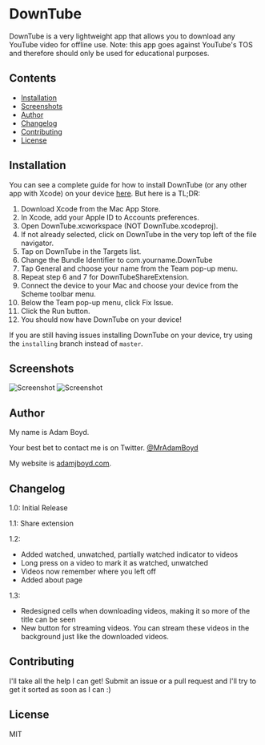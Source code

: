 # DownTube
DownTube is a very lightweight app that allows you to download any YouTube video for offline use. Note: this app goes against YouTube's TOS and therefore should only be used for educational purposes.

## Contents
* [Installation](#installation)
* [Screenshots](#screenshots)
* [Author](#author)
* [Changelog](#changelog)
* [Contributing](#contributing)
* [License](#license)

## Installation
You can see a complete guide for how to install DownTube (or any other app with Xcode) on your device [here](https://developer.apple.com/library/ios/documentation/IDEs/Conceptual/AppDistributionGuide/LaunchingYourApponDevices/LaunchingYourApponDevices.html#//apple_ref/doc/uid/TP40012582-CH27). But here is a TL;DR:

1. Download Xcode from the Mac App Store.
2. In Xcode, add your Apple ID to Accounts preferences.
3. Open DownTube.xcworkspace (NOT DownTube.xcodeproj).
4. If not already selected, click on DownTube in the very top left of the file navigator.
5. Tap on DownTube in the Targets list.
6. Change the Bundle Identifier to com.yourname.DownTube
7. Tap General and choose your name from the Team pop-up menu.
8. Repeat step 6 and 7 for DownTubeShareExtension.
9. Connect the device to your Mac and choose your device from the Scheme toolbar menu.
10. Below the Team pop-up menu, click Fix Issue.
11. Click the Run button.
12. You should now have DownTube on your device!

If you are still having issues installing DownTube on your device, try using the `installing` branch instead of `master`.

## Screenshots
![Screenshot](https://raw.githubusercontent.com/MrAdamBoyd/DownTube/master/Screenshots/screenshot1.png)
![Screenshot](https://raw.githubusercontent.com/MrAdamBoyd/DownTube/master/Screenshots/screenshot2.png)


## Author
My name is Adam Boyd.

Your best bet to contact me is on Twitter. [@MrAdamBoyd](https://twitter.com/MrAdamBoyd)

My website is [adamjboyd.com](http://www.adamjboyd.com).

## Changelog
1.0: Initial Release

1.1: Share extension

1.2:
* Added watched, unwatched, partially watched indicator to videos
* Long press on a video to mark it as watched, unwatched
* Videos now remember where you left off
* Added about page

1.3:
* Redesigned cells when downloading videos, making it so more of the title can be seen
* New button for streaming videos. You can stream these videos in the background just like the downloaded videos.

## Contributing
I'll take all the help I can get! Submit an issue or a pull request and I'll try to get it sorted as soon as I can :)

## License

MIT
